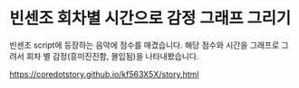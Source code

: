 빈센조 회차별 시간으로 감정 그래프 그리기
=====

빈센조 script에 등장하는 음악에 점수를 매겼습니다.
해당 점수와 시간을 그래프로 그려서 회차 별 감정(흥미진진함, 몰입됨)을 나타내봤습니다. 

<a href='https://coredotstory.github.io/kf563X5X/story.html'>https://coredotstory.github.io/kf563X5X/story.html</a>